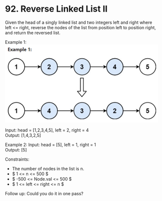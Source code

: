 # 92. Reverse Linked List II

Given the head of a singly linked list and two integers left and right where left <= right, reverse the nodes of the list from position left to position right, and return the reversed list.

Example 1:  
![Example](example_1.PNG)

Input: head = [1,2,3,4,5], left = 2, right = 4  
Output: [1,4,3,2,5]  

Example 2:
Input: head = [5], left = 1, right = 1  
Output: [5]
 
Constraints:
* The number of nodes in the list is n.
* $ 1 <= n <= 500 $
* $ -500 <= Node.val <= 500 $
* $ 1 <= left <= right <= n $

Follow up: Could you do it in one pass?